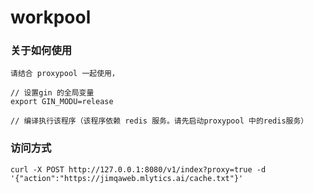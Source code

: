 workpool
====

### 关于如何使用
```
请结合 proxypool 一起使用，

// 设置gin 的全局变量
export GIN_MODU=release

// 编译执行该程序（该程序依赖 redis 服务。请先启动proxypool 中的redis服务）
```


### 访问方式
```
curl -X POST http://127.0.0.1:8080/v1/index?proxy=true -d '{"action":"https://jimqaweb.mlytics.ai/cache.txt"}'
```

